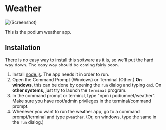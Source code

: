# Weather
![(Screenshot)](http://www.pdum.xyz/images/Weather.png)

This is the podium weather app.

## Installation
There is no easy way to install this software as it is, so we'll put the hard way down. The easy way should be coming fairly soon.

1. Install [node.js](http://nodejs.org). The app needs it in order to run.
2. Open the Command Prompt (Windows) or Terminal (Other.)
  **On windows**, this can be done by opening the `run` dialog and typing `cmd`. On **other systems**, just try to launch the `terminal` program.
3. In the command prompt or terminal, type "npm i podiumnet/weather". Make sure you have root/admin privileges in the terminal/command prompt.
4. Whenever you want to run the weather app, go to a command prompt/terminal and type `pweather`. (Or, on windows, type the same in the `run` dialog.)
